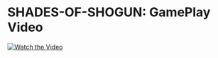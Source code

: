 # SHADES-OF-SHOGUN: GamePlay Video
[![Watch the Video](https://img.youtube.com/vi/Noan3TNkbOE/0.jpg)](https://youtu.be/Noan3TNkbOE?list=PL3bR1_nIAbQSge42TgAZjjuxhLE9wytph)


